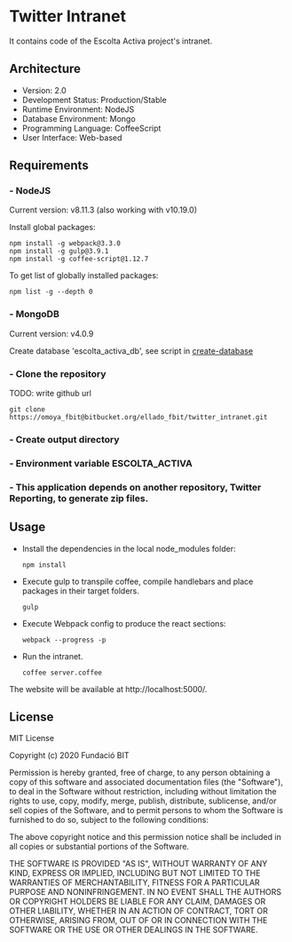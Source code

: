 # Twitter Intranet #
It contains code of the Escolta Activa project's intranet.

## Architecture

* Version: 2.0
* Development Status: Production/Stable 
* Runtime Environment: NodeJS
* Database Environment: Mongo
* Programming Language: CoffeeScript
* User Interface: Web-based
 
## Requirements

###  - NodeJS 

Current version: v8.11.3 (also working with v10.19.0)

Install global packages:

```console
npm install -g webpack@3.3.0
npm install -g gulp@3.9.1
npm install -g coffee-script@1.12.7
```

To get list of globally installed packages: 

```console
npm list -g --depth 0
```

### - MongoDB

Current version: v4.0.9

Create database 'escolta_activa_db', see script in [create-database](create-database.js)


### - Clone the repository

TODO: write github url
```console
git clone https://omoya_fbit@bitbucket.org/ellado_fbit/twitter_intranet.git
```


### - Create output directory

### - Environment variable <b> ESCOLTA_ACTIVA </b>

### - This application depends on another repository, Twitter Reporting, to generate zip files.

## Usage

- Install the dependencies in the local node_modules folder:

    ```console
    npm install
    ```

- Execute gulp to transpile coffee, compile handlebars and place packages in their target folders.

    ```console
    gulp
    ```

- Execute Webpack config to produce the react sections:

    ```console
    webpack --progress -p
    ```

- Run the intranet.

    ```console
    coffee server.coffee
    ```

The website will be available at http://localhost:5000/.

## License

MIT License

Copyright (c) 2020 Fundació BIT

Permission is hereby granted, free of charge, to any person obtaining a copy
of this software and associated documentation files (the "Software"), to deal
in the Software without restriction, including without limitation the rights
to use, copy, modify, merge, publish, distribute, sublicense, and/or sell
copies of the Software, and to permit persons to whom the Software is
furnished to do so, subject to the following conditions:

The above copyright notice and this permission notice shall be included in all
copies or substantial portions of the Software.

THE SOFTWARE IS PROVIDED "AS IS", WITHOUT WARRANTY OF ANY KIND, EXPRESS OR
IMPLIED, INCLUDING BUT NOT LIMITED TO THE WARRANTIES OF MERCHANTABILITY,
FITNESS FOR A PARTICULAR PURPOSE AND NONINFRINGEMENT. IN NO EVENT SHALL THE
AUTHORS OR COPYRIGHT HOLDERS BE LIABLE FOR ANY CLAIM, DAMAGES OR OTHER
LIABILITY, WHETHER IN AN ACTION OF CONTRACT, TORT OR OTHERWISE, ARISING FROM,
OUT OF OR IN CONNECTION WITH THE SOFTWARE OR THE USE OR OTHER DEALINGS IN THE
SOFTWARE.
